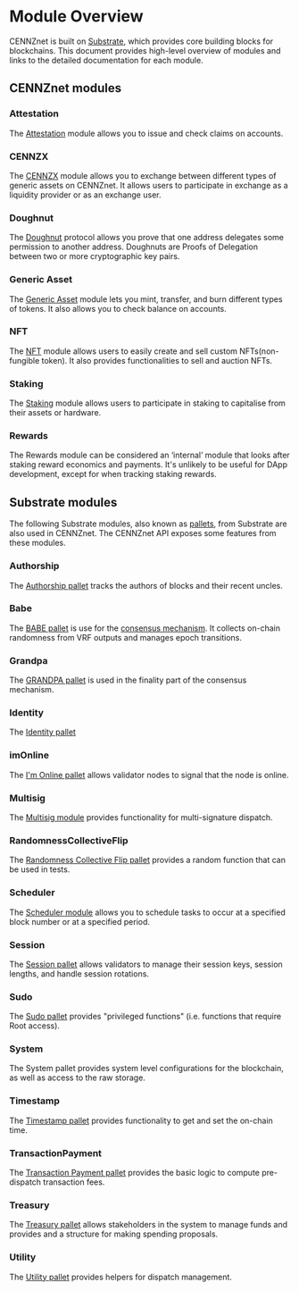 # Module Overview

CENNZnet is built on [Substrate](https://www.parity.io/substrate/), which provides core building blocks for blockchains. This document provides high-level overview of modules and links to the detailed documentation for each module.

## CENNZnet modules

### Attestation
The [Attestation](runtime-modules/Attestation) module allows you to issue and check claims on accounts. 

### CENNZX
The [CENNZX](runtime-modules/CENNZX) module allows you to exchange between different types of generic assets on CENNZnet. It allows users to participate in exchange as a liquidity provider or as an exchange user.

### Doughnut
The [Doughnut](runtime-modules/Doughnut) protocol allows you prove that one address delegates some permission to another address. Doughnuts are Proofs of Delegation between two or more cryptographic key pairs. 

### Generic Asset
The [Generic Asset](runtime-modules/Generic-Asset) module lets you mint, transfer, and burn different types of tokens. It also allows you to check balance on accounts.

### NFT
The [NFT](runtime-modules/NFT) module allows users to easily create and sell custom NFTs(non-fungible token). It also provides functionalities to sell and auction NFTs. 

### Staking
The [Staking](runtime-modules/Staking) module allows users to participate in staking to capitalise from their assets or hardware.

### Rewards
The Rewards module can be considered an ‘internal’ module that looks after staking reward economics and payments. It's unlikely to be useful for DApp development, except for when tracking staking rewards.

## Substrate modules
The following Substrate modules, also known as [pallets](https://substrate.dev/docs/en/knowledgebase/runtime/pallets), from Substrate are also used in CENNZnet. The CENNZnet API exposes some features from these modules.

### Authorship
The [Authorship pallet](https://substrate.dev/rustdocs/v3.0.0/pallet_authorship/index.html) tracks the authors of blocks and their recent uncles.

### Babe
The [BABE pallet](https://substrate.dev/rustdocs/v3.0.0/pallet_babe/index.html) is use for the [consensus mechanism](https://cennz.net/publications/understanding-consensus-mechanisms/). It collects on-chain randomness from VRF outputs and manages epoch transitions.

### Grandpa
The [GRANDPA pallet](https://substrate.dev/rustdocs/v3.0.0/pallet_grandpa/index.html) is used in the finality part of the consensus mechanism.

### Identity
The [Identity pallet](https://substrate.dev/rustdocs/v3.0.0/pallet_identity/index.html)

### imOnline
The [I'm Online pallet](https://substrate.dev/rustdocs/v3.0.0/pallet_im_online/index.html) allows validator nodes to signal that the node is online.

### Multisig
The [Multisig module](https://substrate.dev/rustdocs/v3.0.0/pallet_multisig/index.html) provides functionality for multi-signature dispatch.

### RandomnessCollectiveFlip
The [Randomness Collective Flip pallet](https://substrate.dev/rustdocs/v3.0.0/pallet_randomness_collective_flip/index.html) provides a random function that can be used in tests.

### Scheduler
The [Scheduler module](https://substrate.dev/rustdocs/v3.0.0/pallet_scheduler/index.html) allows you to schedule tasks to occur at a specified block number or at a specified period.

### Session
The [Session pallet](https://substrate.dev/rustdocs/v3.0.0/pallet_session/index.html) allows validators to manage their session keys, session lengths, and handle session rotations.

### Sudo
The [Sudo pallet](https://substrate.dev/rustdocs/v3.0.0/pallet_sudo/index.html) provides "privileged functions" (i.e. functions that require Root access).

### System
The System pallet provides system level configurations for the blockchain, as well as access to the raw storage.

### Timestamp
The [Timestamp pallet](https://substrate.dev/rustdocs/v3.0.0/pallet_timestamp/index.html) provides functionality to get and set the on-chain time.

### TransactionPayment
The [Transaction Payment pallet](https://substrate.dev/rustdocs/v3.0.0/pallet_transaction_payment/index.html) provides the basic logic to compute pre-dispatch transaction fees.

### Treasury
The [Treasury pallet](https://substrate.dev/rustdocs/v3.0.0/pallet_treasury/index.html) allows stakeholders in the system to manage funds and provides and a structure for making spending proposals.

### Utility
The [Utility pallet](https://substrate.dev/rustdocs/v3.0.0/pallet_utility/index.html) provides helpers for dispatch management.